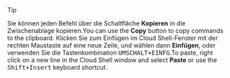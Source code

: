 > [!TIP]
> <span data-ttu-id="ddd1e-101">Sie können jeden Befehl über die Schaltfläche **Kopieren** in die Zwischenablage kopieren.</span><span class="sxs-lookup"><span data-stu-id="ddd1e-101">You can use the **Copy** button to copy commands to the clipboard.</span></span> <span data-ttu-id="ddd1e-102">Klicken Sie zum Einfügen im Cloud Shell-Fenster mit der rechten Maustaste auf eine neue Zeile, und wählen dann **Einfügen**, oder verwenden Sie die Tastenkombination <kbd>UMSCHALT+EINFG</kbd>.</span><span class="sxs-lookup"><span data-stu-id="ddd1e-102">To paste, right click on a new line in the Cloud Shell window and select **Paste** or use the <kbd>Shift+Insert</kbd> keyboard shortcut.</span></span>
